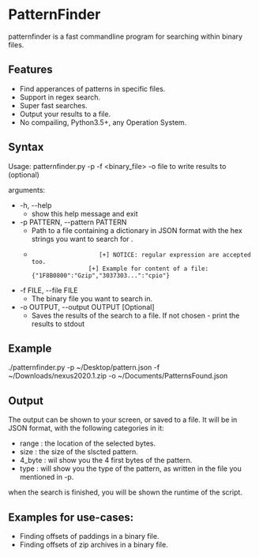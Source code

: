 # PatternFinder
patternfinder is a fast commandline program for searching within binary files.

## Features
* Find apperances of patterns in specific files.
* Support in regex search.
* Super fast searches.
* Output your results to a file.
* No compailing, Python3.5+, any Operation System.

## Syntax
Usage: patternfinder.py -p <path to a pattern file written in JSON format> -f <binary_file> -o <outputfile> file to write results to (optional)

arguments:
* -h, --help 
  * show this help message and exit
* -p PATTERN, --pattern PATTERN
  * Path to a file containing a dictionary in JSON format with the hex strings you want to search for .
  *                        [+] NOTICE: regular expression are accepted too.
                        [+] Example for content of a file: {"1F8B0800":"Gzip","3037303...":"cpio"}
*  -f FILE, --file FILE
    * The binary file you want to search in.
*  -o OUTPUT, --output OUTPUT    [Optional]
    * Saves the results of the search to a file. If not chosen - print the results to stdout

## Example
./patternfinder.py -p ~/Desktop/pattern.json -f ~/Downloads/nexus2020.1.zip -o ~/Documents/PatternsFound.json

## Output
The output can be shown to your screen, or saved to a file.
It will be in JSON format, with the following categories in it:
- range : the location of the selected bytes.
- size : the size of the slscted pattern.
- 4_byte : wil show you the 4 first bytes of the pattern.
- type : will show you the type of the pattern, as written in the file you mentioned in -p.

when the search is finished, you will be shown the runtime of the script.

## Examples for use-cases:
* Finding offsets of paddings in a binary file.
* Finding offsets of zip archives in a binary file.
